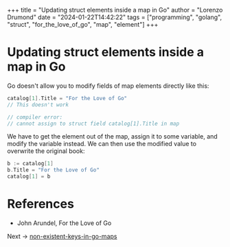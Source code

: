 +++
title = "Updating struct elements inside a map in Go"
author = "Lorenzo Drumond"
date = "2024-01-22T14:42:22"
tags = ["programming",  "golang",  "struct",  "for_the_love_of_go",  "map",  "element"]
+++


# Updating struct elements inside a map in Go
Go doesn't allow you to modify fields of map elements directly like this:
```go
catalog[1].Title = "For the Love of Go"
// This doesn't work

// compiler error:
// cannot assign to struct field catalog[1].Title in map
```

We have to get the element out of the map, assign it to some variable, and modify the variable instead. We can then use the modified value to overwrite the original book:
```go
b := catalog[1]
b.Title = "For the Love of Go"
catalog[1] = b
```

# References
- John Arundel, For the Love of Go

Next -> [non-existent-keys-in-go-maps](/wiki/non-existent-keys-in-go-maps/)
